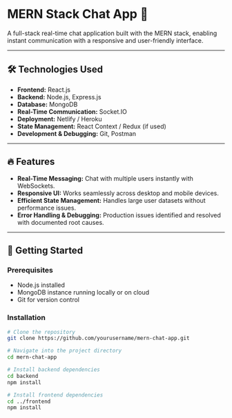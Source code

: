 
# MERN Stack Chat App 💬

A full-stack real-time chat application built with the MERN stack, enabling instant communication with a responsive and user-friendly interface.

---

## 🛠️ Technologies Used
- **Frontend:** React.js
- **Backend:** Node.js, Express.js
- **Database:** MongoDB
- **Real-Time Communication:** Socket.IO
- **Deployment:** Netlify / Heroku
- **State Management:** React Context / Redux (if used)
- **Development & Debugging:** Git, Postman

---

## 🔥 Features
- **Real-Time Messaging:** Chat with multiple users instantly with WebSockets.
- **Responsive UI:** Works seamlessly across desktop and mobile devices.
- **Efficient State Management:** Handles large user datasets without performance issues.
- **Error Handling & Debugging:** Production issues identified and resolved with documented root causes.

---

## 🚀 Getting Started

### Prerequisites
- Node.js installed
- MongoDB instance running locally or on cloud
- Git for version control

### Installation
```bash
# Clone the repository
git clone https://github.com/yourusername/mern-chat-app.git

# Navigate into the project directory
cd mern-chat-app

# Install backend dependencies
cd backend
npm install

# Install frontend dependencies
cd ../frontend
npm install
